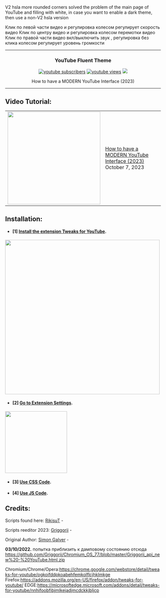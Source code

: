 V2 hsla more rounded corners solved the problem of the main page of YouTube and filling with white, in case you want to enable a dark theme, then use a non-V2 hsla version

Клик по левой части видео и регулировка колесом регулирует скорость видео
Клик по центру видео и регулировка колесом перемотки видео
Клик по правой части видео вкл/выключить звук , регулировка без клика колесом регулирует уровень громкости

---

<h3 align="center">YouTube Fluent Theme</h3>

<p align="center">
    <a href="https://www.youtube.com/channel/UC6WtVfU5gi2CQ4ionzbz1CQ?sub_confirmation=1">
      <img alt="youtube subscribers" title="Subscribe to griggorii editor YouTube channel" src="https://github-readme-youtube-stats.herokuapp.com/subscribers/index.php?id=UCbfGHhyeHpKXF5rl1cRfvbg&key=AIzaSyDvBOxP4M5Ygutbku6_3whU2YR6xV9KKV8&style=for-the-badge&color=red&labelColor=ce4630&label=Subscribers"/></a>
    <a href="https://www.youtube.com/watch?v=wccwRTUtO_w">
      <img alt="youtube views" title="YouTube views" src="https://github-readme-youtube-stats.herokuapp.com/views/index.php?id=UCbfGHhyeHpKXF5rl1cRfvbg&key=AIzaSyDvBOxP4M5Ygutbku6_3whU2YR6xV9KKV8&label=View+Count&style=for-the-badge&color=blue&labelColor=0b689d"/></a>
  <a href="https://boosty.to/unix" alt="Dev Pro Tips Discussion & Support Server">
    <img src="https://img.shields.io/discord/836621542917275668?color=7289DA&labelColor=4a64bd&logo=discord&logoColor=white&style=for-the-badge"/></a>
  </p>
</p>
<p align="center"> How to have a MODERN YouTube Interface (2023)</p>

---

## Video Tutorial:
<table><tr><td><a href="https://youtu.be/zqmntu3Scl4"><img width="300px" src="https://i.imgur.com/1f5P5de.jpeg"></a></td>
<td><a href="https://youtu.be/zqmntu3Scl4">How to have a MODERN YouTube Interface (2023) </a><br/>October 7, 2023</td></tr></table>

## Installation:
 
- #### [1] **[Install the extension Tweaks for YouTube](https://chrome.google.com/webstore/detail/tweaks-for-youtube/ogkoifddpkoabehfemkolflcjhklmkge "Install the extension Tweaks for YouTube").**
<img width="500px" src="https://i.imgur.com/kYF2ESb.png"></a>


- #### [2] **[Go to Extension Settings](chrome-extension://ogkoifddpkoabehfemkolflcjhklmkge/options.html "Go to Extension Settings").**

<img width="200px" src="https://i.imgur.com/YdZm30f.png"></a>

- #### [3] **[Use CSS Code](https://github.com/LawOff/YouTubeFluent/blob/main/theme/style.css "Use CSS Code").**

- #### [4] **[Use JS Code](https://github.com/LawOff/YouTubeFluent/blob/main/theme/script.js "Use JS Code").**


## Credits:

Scripts found here:
[RikisuT](https://github.com/RikisuT/Youtube-Fluent-Theme "RikisuT") -

Scripts reeditor 2023:
[Griggorii]([https://github.com/Griggorii/YouTubeFluent "Griggorii") -

Original Author:
[Simon Galver](https://userstyles.org/users/854680 "Simon Galver") - 


**03/10/2022.** попытка приблизить к дамповому состоянию отсюда https://github.com/Griggorii/Chromium_OS_77/blob/master/Griggorii_api_new%20-%20YouTube.html.zip

Chromium/Chrome/Opera:https://chrome.google.com/webstore/detail/tweaks-for-youtube/ogkoifddpkoabehfemkolflcjhklmkge
Firefox:https://addons.mozilla.org/en-US/firefox/addon/tweaks-for-youtube/
EDGE:https://microsoftedge.microsoft.com/addons/detail/tweaks-for-youtube/nnhifoobfibjmlkejadjmcdckkjbljcp
